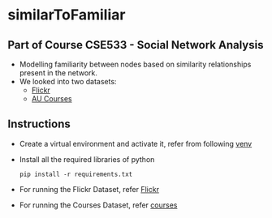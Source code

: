 # similarToFamiliar
## Part of Course CSE533 - Social Network Analysis

- Modelling familiarity between nodes based on similarity relationships present in the network.
- We looked into two datasets:
  - [Flickr](/flickr/)
  - [AU Courses](/courses/)

## Instructions

- Create a virtual environment and activate it, refer from following [venv](https://gist.github.com/loic-nazaries/c25ce9f7b01b107573796b026522a3ad)
  
- Install all the required libraries of python
  
  ```pip install -r requirements.txt```

- For running the Flickr Dataset, refer [Flickr](/flickr/README.md)
- For running the Courses Dataset, refer [courses](/courses/README.md)